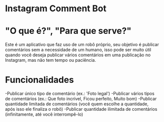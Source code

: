 # Instagram Comment Bot

# "O que é?", "Para que serve?"
  Este é um aplicativo que faz uso de um robô próprio, seu objetivo é publicar comentários sem a necessidade de um humano, isso pode ser muito útil quando você deseja publicar vários comentários em uma publicação no Instagram, mas não tem tempo ou paciência.    
  
# Funcionalidades
  -Publicar único tipo de comentário (ex.: 'Foto legal')
  -Publicar vários tipos de comentários (ex.: Que foto incrível, Ficou perfeito, Muito bom)
  -Publicar quantidade limitada de comentários  (você quem escolhe a quantidade, após isso ele finaliza o robô)
  -Publicar quantidade ilimitada de comentários (infinitamente, até você interrompê-lo)
